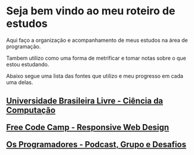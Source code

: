 <h1>Seja bem vindo ao meu roteiro de estudos</h1>

Aqui faço a organização e acompanhamento de meus estudos na área de programação.

Tambem utilizo como uma forma de metrificar e tomar notas sobre o que estou estudando.

Abaixo segue uma lista das fontes que utilizo e meu progresso em cada uma delas.
<h2>

[Universidade Brasileira Livre  - Ciência da Computação](https://github.com/ValdineiJunior/roteiro-de-estudos/issues/1)

[Free Code Camp - Responsive Web Design](https://github.com/ValdineiJunior/roteiro-de-estudos/issues/2)

[Os Programadores - Podcast, Grupo e Desafios](https://github.com/ValdineiJunior/roteiro-de-estudos/issues/3)

</h2>
